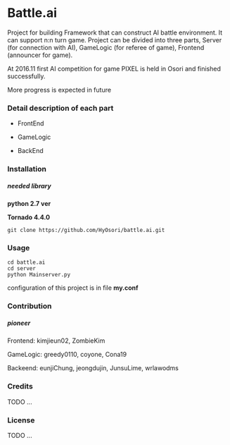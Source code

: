# Battle.ai

Project for building Framework that can construct AI battle environment. It can support n:n turn game. Project can be divided into three parts, Server (for connection with AI), GameLogic (for referee of game), Frontend (announcer for game).

At 2016.11 first AI competition for game PIXEL is held in Osori and finished successfully.

More progress is expected in future

### Detail description of each part

* FrontEnd

* GameLogic

* BackEnd

### Installation

##### needed library
**python 2.7 ver**

**Tornado 4.4.0**


```
git clone https://github.com/HyOsori/battle.ai.git
```

### Usage

```
cd battle.ai
cd server
python Mainserver.py
```

configuration of this project is in file **my.conf**

### Contribution
##### pioneer

Frontend: kimjieun02, ZombieKim

GameLogic: greedy0110, coyone, Cona19

Backeend: eunjiChung, jeongdujin, JunsuLime, wrlawodms

### Credits

TODO ...

### License

TODO ...
